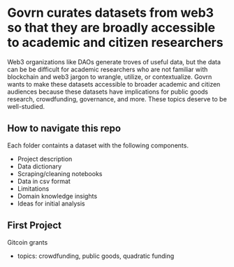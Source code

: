 # Govrn curates datasets from web3 so that they are broadly accessible to academic and citizen researchers

Web3 organizations like DAOs generate troves of useful data, but the data can be be difficult for academic researchers who are not familiar with blockchain and web3 jargon to wrangle, utilize, or contextualize. Govrn wants to make these datasets accessible to broader academic and citizen audiences because these datasets have implications for public goods research, crowdfunding, governance, and more. These topics deserve to be well-studied.

## How to navigate this repo

Each folder containts a dataset with the following components.

- Project description
- Data dictionary
- Scraping/cleaning notebooks
- Data in csv format
- Limitations
- Domain knowledge insights
- Ideas for initial analysis

## First Project
Gitcoin grants
- topics: crowdfunding, public goods, quadratic funding 


